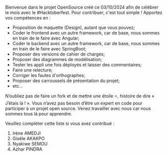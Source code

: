 Bienvenue dans le projet OpenSource créé ce 03/10/2024 afin de célébrer le mois avec le #Hacktoberfest.
Pour contribuer, c'est tout simple ! Apportez vos compétences en :

- Proposition de maquette (Design), autant que vous pouvez;
- Coder le frontend avec un autre framework, car de base, nous sommes en train de le faire avec Angular;
- Coder le backend avec un autre framework, car de base, nous sommes en train de le faire avec SpringBoot;
- Proposer des versions de cahier de charges;
- Proposer des diagrammes de modélisation;
- Tester les appli une fois déployés et laisser des commentaires;
- Faire une relecture;
- Corriger les fautes d'orthographes;
- Proposer des carroussels de présentation du projet;
- etc...

N’oubliez pas de faire un fork et de mettre une étoile ⭐️, histoire de dire « J’étais là ! ».
Vous n’avez pas besoin d’être un expert en code pour participer à un projet open source.
Venez travailler avec nous car nous sommes tous là pour apprendre.

Veuillez complèter cette liste si vous avez contribué :

1. Irène AMEDJI
2. Gisèle AKAKPO
3. Nyakiwe SEMOU
4. Azhar PINDRA
